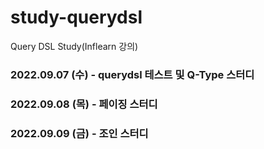 # study-querydsl
Query DSL Study(Inflearn 강의)

### 2022.09.07 (수) - querydsl 테스트 및 Q-Type 스터디
### 2022.09.08 (목) - 페이징 스터디
### 2022.09.09 (금) - 조인 스터디
